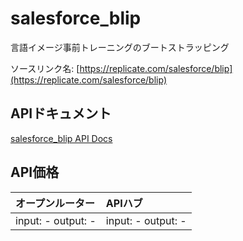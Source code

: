 # salesforce_blip

言語イメージ事前トレーニングのブートストラッピング

ソースリンク名: [https://replicate.com/salesforce/blip](https://replicate.com/salesforce/blip)

## APIドキュメント

[salesforce_blip API Docs](../apis/ja/salesforce_blip.md)

## API価格

| オープンルーター | APIハブ |
|:---|:---|
| input: - output: - | input: - output: - |
